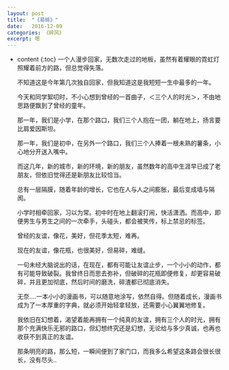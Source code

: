 ```yaml
---
layout: post
title:  "《易碎》"
date:   2016-12-09
categories: 《碎风》
excerpt: 嗯
---
```


* content
{:toc}
  一个人漫步回家，无数次走过的地板，虽然有着耀眼的霓虹灯照耀着前方的路，但总觉得失落。


  不知道这是今年第几次独自回家，但我知道这是我短短一生中最多的一年。


  今天和同学絮叨时，不小心想到曾经的一首曲子，＜三个人的时光＞，不由地思路便飘到了曾经的童年。


  那一年，我们是小学，在那个路口，我们三个人抱在一团，躺在地上，扬言要比肩爱因斯坦。


  那一年，我们是初中，在另外一个路口，我们三个人捧着一根未熟的薯条，小心地分开送入嘴中。


  而这几年，新的城市，新的环境，新的朋友，虽然数年的高中生涯早已成了老朋友，但依旧觉得还是新朋友比较恰当。


  总有一层隔膜，随着年龄的增长，它也在人与人之间膨胀，最后变成墙与隔阂。


  小学时相牵回家，习以为常。初中时在地上翻滚打闹，快活潇洒。而高中，即便男生与男生之间的一次牵手，头碰头，都会被笑传，标上禁忌的标签。


  曾经的友谊，像花，美好，但花季太短，难再。


  现在的友谊，像花瓶，也很美好，但易碎，难缝。


  一句未经大脑说出的话，在现在，都有可能让友谊止步，一个小小的动作，都有可能导致破裂。我曾终日而思去弥补，但破碎的花瓶即便修复，却更容易破碎，并且更加彻底，然后时间的磨洗，碎渣都已彻底消失。


  无奈....一本小小的漫画书，可以随意地涂写，依然自得。但随着成长，漫画书成为了一本厚重的字典，就必须开始轻拿轻放，还需要小心翼翼地修复。


  我依旧在幻想着，渴望着能再拥有一个纯真的友谊，拥有三个人的时光，拥有那个充满快乐无邪的路口，但幻想终究还是幻想，无论给与多少真诚，也再也收获不到真正的友谊。


  那条明亮的路，那么短，一瞬间便到了家门口，而我多么希望这条路会很长很长，没有尽头..

  
